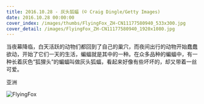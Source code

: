 ```yaml
---
title: 2016.10.28 - 灰头狐蝠 (© Craig Dingle/Getty Images)
date: 2016.10.28 00:00:00
cover_index: /images/thumbs/FlyingFox_ZH-CN11177580940_533x300.jpg
cover_detail: /images/FlyingFox_ZH-CN11177580940_1920x1080.jpg
---
```


当夜幕降临，白天活跃的动物们都回到了自己的巢穴，而夜间出行的动物开始蠢蠢欲动，开始了它们一天的生活，蝙蝠就是其中的一种。在众多品种的蝙蝠中，有一种长着灰色“狐狸头”的蝙蝠叫做灰头狐蝠，看起来好像有些坏坏的，却又带着一丝可爱。

亚洲

![FlyingFox](/images/FlyingFox_ZH-CN11177580940_1920x1080.jpg)

